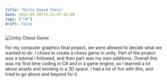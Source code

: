 ```yaml
---
title: "Unity Based Chess"
date: 2022-04-30T15:21:07-04:00
tags: ["C#"]
draft: false
---
```

![Unity Chess Game](/UnityChessMoon.png)

For my computer graphics final project, we were allowed to decide what we wanted to do. I chose to create a chess game in unity. Part of the project was a tutorial I followed, and then part was my own additions. Overall this was my first time coding in C# and in a game engine, so I learned a lot about assets and working in a 3D space. I had a lot of fun with this, and tried to go above and beyond for it.